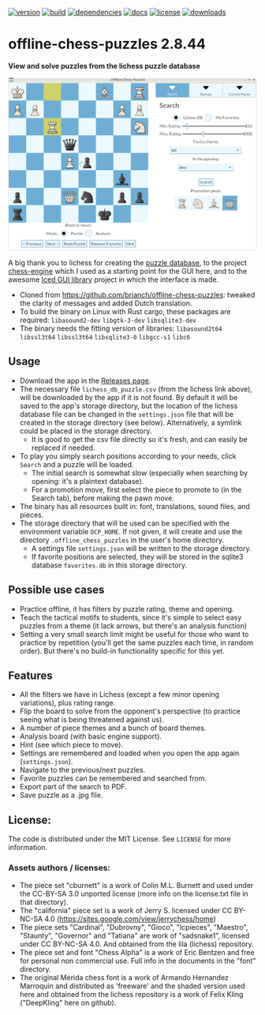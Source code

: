 [![version](https://img.shields.io/crates/v/offline-chess-puzzles.svg)](https://crates.io/crates/offline-chess-puzzles)
[![build](https://github.com/pepa65/offline-chess-puzzles/actions/workflows/build.yml/badge.svg)](https://github.com/pepa65/offline-chess-puzzles/actions/workflows/build.yml)
[![dependencies](https://deps.rs/repo/github/pepa65/offline-chess-puzzles/status.svg)](https://deps.rs/repo/github/pepa65/offline-chess-puzzles)
[![docs](https://img.shields.io/badge/docs-offline--chess--puzzles-blue.svg)](https://docs.rs/crate/offline-chess-puzzles/latest)
[![license](https://img.shields.io/badge/License-MIT-blue.svg)](https://github.com/pepa65/offline-chess-puzzles/blob/main/LICENSE)
[![downloads](https://img.shields.io/crates/d/offline-chess-puzzles.svg)](https://crates.io/crates/offline-chess-puzzles)

# offline-chess-puzzles 2.8.44
**View and solve puzzles from the lichess puzzle database**

<img src="https://github.com/pepa65/offline-chess-puzzles/blob/main/demo.gif">

A big thank you to lichess for creating the [puzzle database](https://database.lichess.org/#puzzles), to the project [chess-engine](https://github.com/adam-mcdaniel/chess-engine/) which I used as a starting point for the GUI here, and to the awesome [Iced GUI library](https://github.com/iced-rs/iced) project in which the interface is made.

* Cloned from https://github.com/brianch/offline-chess-puzzles: tweaked the clarity of messages and added Dutch translation.
* To build the binary on Linux with Rust cargo, these packages are required: `libasound2-dev` `libgtk-3-dev` `libsqlite3-dev`
* The binary needs the fitting version of libraries: `libasound2t64` `libssl3t64` `libssl3t64` `libsqlite3-0` `libgcc-s1` `libc6`

## Usage
* Download the app in the [Releases page](https://github.com/pepa65/offline-chess-puzzles/releases).
* The necessary file `lichess_db_puzzle.csv` (from the lichess link above), will be downloaded by the app if it is not found.
  By default it will be saved to the app's storage directory, but the location of the lichess database file can be changed in the `settings.json` file that will be created in the storage directory (see below). Alternatively, a symlink could be placed in the storage directory.
  - It is good to get the csv file directly so it's fresh, and can easily be replaced if needed.
* To play you simply search positions according to your needs, click `Search` and a puzzle will be loaded.
  - The initial search is somewhat slow (especially when searching by opening: it's a plaintext database).
  - For a promotion move, first select the piece to promote to (in the Search tab), before making the pawn move.
* The binary has all resources built in: font, translations, sound files, and pieces.
* The storage directory that will be used can be specified with the environment variable `OCP_HOME`.
  If not given, it will create and use the directory `.offline_chess_puzzles` in the user's home directory.
  - A settings file `settings.json` will be written to the storage directory.
  - If favorite positions are selected, they will be stored in the sqlite3 database `favorites.db` in this storage directory.

## Possible use cases
* Practice offline, it has filters by puzzle rating, theme and opening.
* Teach the tactical motifs to students, since it's simple to select easy puzzles from a theme (it lack arrows, but there's an analysis function)
* Setting a very small search limit might be useful for those who want to practice by repetition (you'll get the same puzzles each time, in random order). But there's no build-in functionality specific for this yet.

## Features
* All the filters we have in Lichess (except a few minor opening variations), plus rating range.
* Flip the board to solve from the opponent's perspective (to practice seeing what is being threatened against us).
* A number of piece themes and a bunch of board themes.
* Analysis board (with basic engine support).
* Hint (see which piece to move).
* Settings are remembered and loaded when you open the app again (`settings.json`).
* Navigate to the previous/next puzzles.
* Favorite puzzles can be remembered and searched from.
* Export part of the search to PDF.
* Save puzzle as a .jpg file.

## License:
The code is distributed under the MIT License. See `LICENSE` for more information.

### Assets authors / licenses:
* The piece set "cburnett" is a work of Colin M.L. Burnett and used under the CC-BY-SA 3.0 unported license
  (more info on the license.txt file in that directory).
* The "california" piece set is a work of Jerry S. licensed under CC BY-NC-SA 4.0
  (https://sites.google.com/view/jerrychess/home)
* The piece sets "Cardinal", "Dubrovny", "Gioco", "Icpieces", "Maestro", "Staunty", "Governor" and "Tatiana"
  are work of "sadsnake1", licensed under CC BY-NC-SA 4.0. And obtained from the lila (lichess) repository.
* The piece set and font "Chess Alpha" is a work of Eric Bentzen and free for personal non commercial use.
  Full info in the documents in the "font" directory.
* The original Merida chess font is a work of Armando Hernandez Marroquin and distributed as 'freeware'
  and the shaded version used here and obtained from the lichess repository is a work of Felix Kling
  ("DeepKling" here on github).
